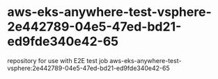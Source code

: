 # aws-eks-anywhere-test-vsphere-2e442789-04e5-47ed-bd21-ed9fde340e42-65
repository for use with E2E test job aws-eks-anywhere-test-vsphere:2e442789-04e5-47ed-bd21-ed9fde340e42-65
